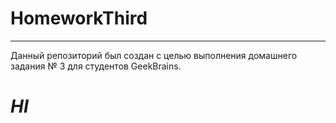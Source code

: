 # HomeworkThird

---

Данный репозиторий был создан с целью выполнения домашнего задания № 3 для студентов GeekBrains.

# ***HI***
